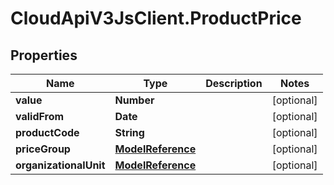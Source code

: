 # CloudApiV3JsClient.ProductPrice

## Properties
Name | Type | Description | Notes
------------ | ------------- | ------------- | -------------
**value** | **Number** |  | [optional] 
**validFrom** | **Date** |  | [optional] 
**productCode** | **String** |  | [optional] 
**priceGroup** | [**ModelReference**](ModelReference.md) |  | [optional] 
**organizationalUnit** | [**ModelReference**](ModelReference.md) |  | [optional] 


